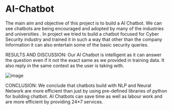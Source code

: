 # AI-Chatbot

The main aim and objective of this project is to build a AI Chatbot. We can see chatbots are being encouraged and adopted by many of the industries and universities . In project we tried to build a chatbot focused for Cyber Security industry and trained it in such a way that other than the company Information it can also entertain some of the basic security queries.

RESULTS AND DISCUSSION:
Our AI Chatbot is intelligent as it can answer the question even if it not the exact same as we provided in training data. It also reply in the same context as the user is taking with.


![image](https://user-images.githubusercontent.com/87609938/133934516-0a74f635-474b-4a62-828d-0c9a023aea88.png)


CONCLUSION:
We conclude that chatbots build with NLP and Neural Network are more efficient than just by using pre-defined libraries of python for building chatbot. AI Chatbots can save time as well as labour work and are more efficient by providing  24*7 services.
